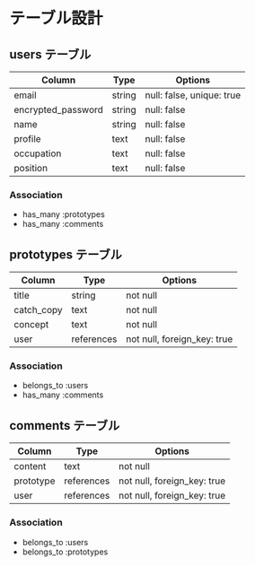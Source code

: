 # テーブル設計

## users テーブル

| Column             | Type   | Options                   |
| ------------------ | ------ | --------------------------|
| email              | string | null: false, unique: true |
| encrypted_password | string | null: false               |
| name               | string | null: false               |
| profile            | text   | null: false               |
| occupation         | text   | null: false               |
| position           | text   | null: false               |

### Association

- has_many :prototypes
- has_many :comments

## prototypes テーブル

| Column      | Type       | Options                     |
| ----------- | ---------- | ----------------------------|
| title       | string     | not null                    |
| catch_copy  | text       | not null                    |
| concept     | text       | not null                    |
| user        | references | not null, foreign_key: true |

### Association

- belongs_to :users
- has_many :comments

## comments テーブル

| Column    | Type       | Options                     |
| ----------| ---------- | ----------------------------|
| content   | text       | not null                    |
| prototype | references | not null, foreign_key: true |
| user      | references | not null, foreign_key: true |

### Association

- belongs_to :users
- belongs_to :prototypes